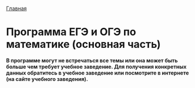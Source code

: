 [Главная](https://dmitriysidyakin.github.io/CSharp-Tutorials/)

# Программа ЕГЭ и ОГЭ по математике (оcновная часть)

**В программе могут не встречаться все темы или она может быть больше чем требует учебное заведение. Для получения конкретных данных обратитесь в учебное заведение или посмотрите в интернете (на сайте учебного заведения).**